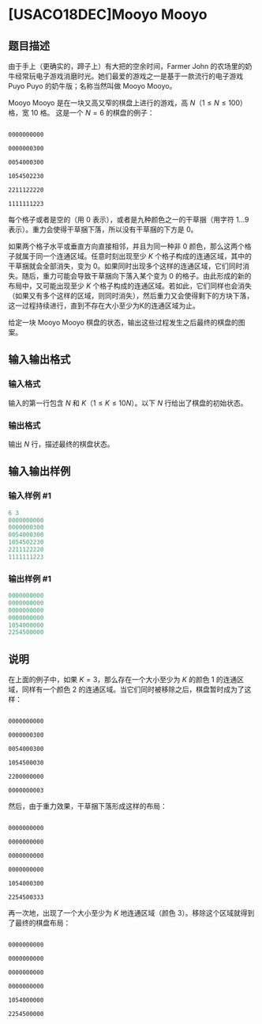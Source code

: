 # [USACO18DEC]Mooyo Mooyo

## 题目描述

由于手上（更确实的，蹄子上）有大把的空余时间，Farmer John 的农场里的奶牛经常玩电子游戏消磨时光。她们最爱的游戏之一是基于一款流行的电子游戏 Puyo Puyo 的奶牛版；名称当然叫做 Mooyo Mooyo。

Mooyo Mooyo 是在一块又高又窄的棋盘上进行的游戏，高 $N$（$1\le N\le 100$）格，宽 $10$ 格。 这是一个 $N=6$ 的棋盘的例子：

```

0000000000

0000000300

0054000300

1054502230

2211122220

1111111223

```

每个格子或者是空的（用 $0$ 表示），或者是九种颜色之一的干草捆（用字符 $1\dots 9$ 表示）。重力会使得干草捆下落，所以没有干草捆的下方是 $0$。

如果两个格子水平或垂直方向直接相邻，并且为同一种非 $0$ 颜色，那么这两个格子就属于同一个连通区域。任意时刻出现至少 $K$ 个格子构成的连通区域，其中的干草捆就会全部消失，变为 $0$。如果同时出现多个这样的连通区域，它们同时消失。随后，重力可能会导致干草捆向下落入某个变为 $0$ 的格子。由此形成的新的布局中，又可能出现至少 $K$ 个格子构成的连通区域。若如此，它们同样也会消失（如果又有多个这样的区域，则同时消失），然后重力又会使得剩下的方块下落，这一过程持续进行，直到不存在大小至少为K的连通区域为止。

给定一块 Mooyo Mooyo 棋盘的状态，输出这些过程发生之后最终的棋盘的图案。

## 输入输出格式

### 输入格式

输入的第一行包含 $N$ 和 $K$（$1\le K\le 10N$）。以下 $N$ 行给出了棋盘的初始状态。

### 输出格式

输出 $N$ 行，描述最终的棋盘状态。

## 输入输出样例

### 输入样例 #1

```cpp
6 3
0000000000
0000000300
0054000300
1054502230
2211122220
1111111223
```


### 输出样例 #1

```cpp
0000000000
0000000000
0000000000
0000000000
1054000000
2254500000
```


## 说明

在上面的例子中，如果 $K=3$，那么存在一个大小至少为 $K$ 的颜色 $1$ 的连通区域，同样有一个颜色 $2$ 的连通区域。当它们同时被移除之后，棋盘暂时成为了这样：

```

0000000000

0000000300

0054000300

1054500030

2200000000

0000000003

```

然后，由于重力效果，干草捆下落形成这样的布局：

```

0000000000

0000000000

0000000000

0000000000

1054000300

2254500333

```

再一次地，出现了一个大小至少为 $K$ 地连通区域（颜色 $3$）。移除这个区域就得到了最终的棋盘布局：

```

0000000000

0000000000

0000000000

0000000000

1054000000

2254500000

```

